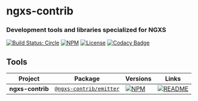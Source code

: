 # ngxs-contrib
### Development tools and libraries specialized for NGXS

[![Build Status: Circle](https://circleci.com/gh/ngxs-contrib/emitter.svg?style=svg)](https://circleci.com/gh/ngxs-contrib/emitter)
[![NPM](https://badge.fury.io/js/%40ngxs-contrib%2Femitter.svg)](https://www.npmjs.com/package/@ngxs-contrib/emitter)
[![License](https://img.shields.io/badge/License-MIT-green.svg)](https://github.com/ngxs-contrib/emitter/blob/master/license)
[![Codacy Badge](https://api.codacy.com/project/badge/Grade/079272acc4104332b904dc6818929d06)](https://www.codacy.com/app/arturovt/emitter?utm_source=github.com&amp;utm_medium=referral&amp;utm_content=ngxs-contrib/emitter&amp;utm_campaign=Badge_Grade)

## Tools

| Project | Package | Versions | Links |
|---|---|---|---|
**ngxs-contrib** | [`@ngxs-contrib/emitter`](https://npmjs.com/package/@ngxs-contrib/emitter) | [![NPM](https://badge.fury.io/js/%40ngxs-contrib%2Femitter.svg)](https://www.npmjs.com/package/@ngxs-contrib/emitter) | [![README](https://img.shields.io/badge/README--green.svg)](https://github.com/ngxs-contrib/emitter/blob/master/packages/emitter/readme.md)
